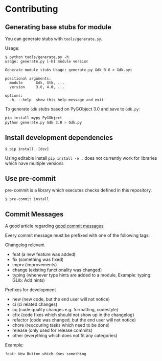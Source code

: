 # Contributing

## Generating base stubs for module

You can generate stubs with `tools/generate.py`.

Usage:

```shellsession
$ python tools/generate.py -h
usage: generate.py [-h] module version

Generate module stubs Usage: generate.py Gdk 3.0 > Gdk.pyi

positional arguments:
  module      Gdk, Gtk, ...
  version     3.0, 4.0, ...

options:
  -h, --help  show this help message and exit
```

To generate `Gdk` stubs based on PyGObject 3.0 and save to `Gdk.py`:

```bash
pip install mypy PyGObject
python generate.py Gdk 3.0 > Gdk.py
```

## Install development dependencies

    $ pip install .[dev]

Using editable install `pip install -e .` does not currently work for libraries which have multiple versions

## Use pre-commit

pre-commit is a library which executes checks defined in this repository.

    $ pre-commit install

## Commit Messages

A good article regarding [good commit messages](https://chris.beams.io/posts/git-commit/)

Every commit message must be prefixed with one of the following tags:

Changelog relevant

- feat      (a new feature was added)
- fix       (something was fixed)
- imprv     (improvements)
- change    (existing functionality was changed)
- typing    (whenever type hints are added to a module, Example: typing: GLib: Add hints)

Prefixes for development

- new       (new code, but the end user will not notice)
- ci        (ci related changes)
- cq        (code quality changes e.g. formatting, codestyle)
- cfix      (code fixes which should not show up in the changelog)
- refactor  (code was changed, but the end user will not notice)
- chore     (reoccuring tasks which need to be done)
- release   (only used for release commits)
- other     (everything which does not fit any categories)

Example:

`feat: New Button which does something`
